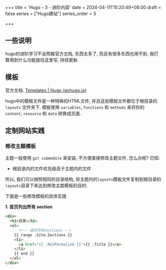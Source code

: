 +++
title = 'Hugo - 3 - 进阶内容'
date = 2024-04-11T15:20:49+08:00
draft = false
series = ["Hugo建站"]
series_order = 3

+++





## 一些说明

hugo的进阶学习不会照搬官方文档, 东西太多了, 而且有很多东西也用不到. 我打算用到什么功能就往这里写, 持续更新.



## 模板

官方文档: [Templates | Hugo (gohugo.io)](https://gohugo.io/templates/)

hugo中的模板文件是一种特殊的HTML文件, 并且这些模板文件都位于根目录的 `layouts` 文件夹下. 模板使用 `variables`, `functions` 和 `methods` 来将你的 `content`, `resource` 和 `data` 转换成页面.



## 定制网站实践



### 修改主题模板

主题一般使用 `git submodule` 来安装, 不方便直接修改主题文件, 怎么办呢?  已知: 

* 根目录内的文件优先级高于主题内的文件

所以, 我们可以按照相同的目录结构, 将主题内的`layouts`模板文件复制到根目录的`layouts`目录下来达到修改主题模板的目的.

下面是一些修改模板的具体实践

**1. 首页列出所有 section**

``` html
<div>
  <h1>目录</h1>
  <ul>
      <!-- 遍历所有sections -->
    {{ range .Site.Sections }}
    <li>
      <a href="{{ .RelPermalink }}">{{ .Title }}</a>
    </li>
    {{ end }}
  </ul>
</div>
```




